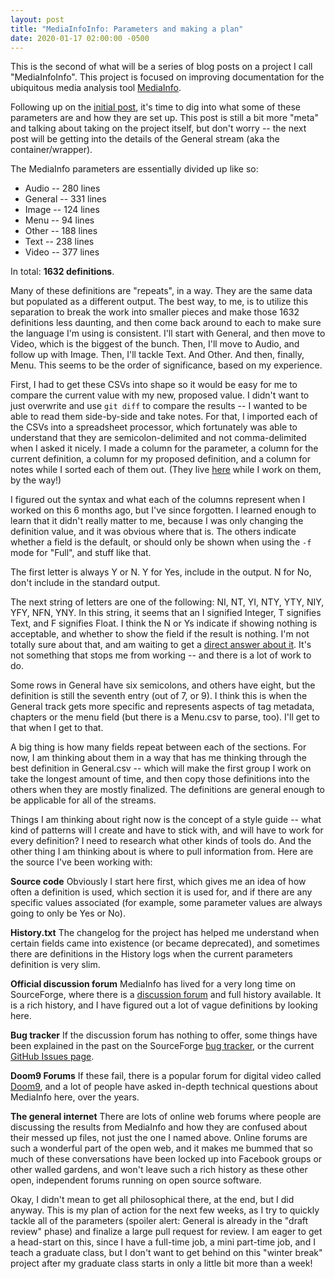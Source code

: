 ```yaml
---
layout: post
title: "MediaInfoInfo: Parameters and making a plan"
date: 2020-01-17 02:00:00 -0500
---
```


This is the second of what will be a series of blog posts on a project I call "MediaInfoInfo". This project is focused on improving documentation for the ubiquitous media analysis tool [MediaInfo](https://mediaarea.net/MediaInfo).

Following up on the [initial post](https://bits.ashleyblewer.com/blog/2020/01/10/mediainfoinfo-initialize-project/), it's time to dig into what some of these parameters are and how they are set up. This post is still a bit more "meta" and talking about taking on the project itself, but don't worry -- the next post will be getting into the details of the General stream (aka the container/wrapper).

The MediaInfo parameters are essentially divided up like so:

- Audio -- 280 lines
- General -- 331 lines
- Image -- 124 lines
- Menu -- 94 lines
- Other -- 188 lines
- Text -- 238 lines
- Video -- 377 lines

In total: **1632 definitions**.

Many of these definitions are "repeats", in a way. They are the same data but populated as a different output. The best way, to me, is to utilize this separation to break the work into smaller pieces and make those 1632 definitions less daunting, and then come back around to each to make sure the language I'm using is consistent. I'll start with General, and then move to Video, which is the biggest of the bunch. Then, I'll move to Audio, and follow up with Image. Then, I'll tackle Text. And Other. And then, finally, Menu. This seems to be the order of significance, based on my experience.

First, I had to get these CSVs into shape so it would be easy for me to compare the current value with my new, proposed value. I didn't want to just overwrite and use `git diff` to compare the results -- I wanted to be able to read them side-by-side and take notes. For that, I imported each of the CSVs into a spreadsheet processor, which fortunately was able to understand that they are semicolon-delimited and not comma-delimited when I asked it nicely. I made a column for the parameter, a column for the current definition, a column for my proposed definition, and a column for notes while I sorted each of them out. (They live [here](https://drive.google.com/drive/folders/1hPClSWIyqmCibs7cQzKIri6ILKo2-oNS?usp=sharing) while I work on them, by the way!)

I figured out the syntax and what each of the columns represent when I worked on this 6 months ago, but I've since forgotten. I learned enough to learn that it didn't really matter to me, because I was only changing the definition value, and it was obvious where that is. The others indicate whether a field is the default, or should only be shown when using the `-f` mode for "Full", and stuff like that.

The first letter is always Y or N. Y for Yes, include in the output. N for No, don't include in the standard output.

The next string of letters are one of the following: NI, NT, YI, NTY, YTY, NIY, YFY, NFN, YNY. In this string, it seems that an I signified Integer, T signifies Text, and F signifies Float. I think the N or Ys indicate if showing nothing is acceptable, and whether to show the field if the result is nothing. I'm not totally sure about that, and am waiting to get a [direct answer about it](https://github.com/MediaArea/MediaInfoLib/pull/1207#issuecomment-574878381). It's not something that stops me from working -- and there is a lot of work to do.

Some rows in General have six semicolons, and others have eight, but the definition is still the seventh entry (out of 7, or 9). I think this is when the General track gets more specific and represents aspects of tag metadata, chapters or the menu field (but there is a Menu.csv to parse, too). I'll get to that when I get to that.

A big thing is how many fields repeat between each of the sections. For now, I am thinking about them in a way that has me thinking through the best definition in General.csv -- which will make the first group I work on take the longest amount of time, and then copy those definitions into the others when they are mostly finalized. The definitions are general enough to be applicable for all of the streams.

Things I am thinking about right now is the concept of a style guide -- what kind of patterns will I create and have to stick with, and will have to work for every definition? I need to research what other kinds of tools do. And the other thing I am thinking about is where to pull information from. Here are the source I've been working with:

**Source code**
Obviously I start here first, which gives me an idea of how often a definition is used, which section it is used for, and if there are any specific values associated (for example, some parameter values are always going to only be Yes or No).

**History.txt**
The changelog for the project has helped me understand when certain fields came into existence (or became deprecated), and sometimes there are definitions in the History logs when the current parameters definition is very slim.

**Official discussion forum**
MediaInfo has lived for a very long time on SourceForge, where there is a [discussion forum](https://sourceforge.net/p/mediainfo/discussion) and full history available. It is a rich history, and I have figured out a lot of vague definitions by looking here.

**Bug tracker**
If the discussion forum has nothing to offer, some things have been explained in the past on the SourceForge [bug tracker](https://sourceforge.net/p/mediainfo/bugs/), or the current [GitHub Issues page](https://github.com/MediaArea/MediaInfoLib/issues).

**Doom9 Forums**
If these fail, there is a popular forum for digital video called [Doom9](http://forum.doom9.org/), and a lot of people have asked in-depth technical questions about MediaInfo here, over the years.

**The general internet**
There are lots of online web forums where people are discussing the results from MediaInfo and how they are confused about their messed up files, not just the one I named above. Online forums are such a wonderful part of the open web, and it makes me bummed that so much of these conversations have been locked up into Facebook groups or other walled gardens, and won't leave such a rich history as these other open, independent forums running on open source software.

Okay, I didn't mean to get all philosophical there, at the end, but I did anyway. This is my plan of action for the next few weeks, as I try to quickly tackle all of the parameters (spoiler alert: General is already in the "draft review" phase) and finalize a large pull request for review. I am eager to get a head-start on this, since I have a full-time job, a mini part-time job, and I teach a graduate class, but I don't want to get behind on this "winter break" project after my graduate class starts in only a little bit more than a week!